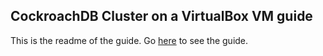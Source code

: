 ## CockroachDB Cluster on a VirtualBox VM guide

This is the readme of the guide.
Go [here](http://uptimedba.github.io/cockroach-vb-single) to see the guide.
